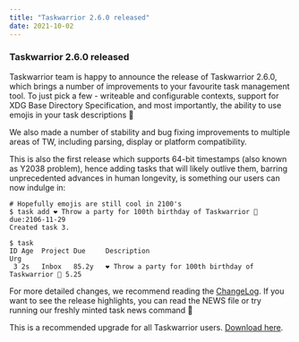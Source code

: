```yaml
---
title: "Taskwarrior 2.6.0 released"
date: 2021-10-02
---
```


### Taskwarrior 2.6.0 released
  
Taskwarrior team is happy to announce the release of Taskwarrior 2.6.0, which brings a number of improvements to your favourite task management tool.
To just pick a few - writeable and configurable contexts, support for XDG Base Directory Specification, and most importantly, the ability to use emojis in your task descriptions 🚀

We also made a number of stability and bug fixing improvements to multiple areas of TW, including parsing, display or platform compatibility.

This is also the first release which supports 64-bit timestamps (also known as Y2038 problem), hence adding tasks that will likely outlive them, barring unprecedented advances in human longevity, is something our users can now indulge in:

```
# Hopefully emojis are still cool in 2100's
$ task add ❤️ Throw a party for 100th birthday of Taskwarrior 🥳 due:2106-11-29
Created task 3.

$ task
ID Age  Project Due     Description                                          Urg
 3 2s   Inbox   85.2y   ❤️ Throw a party for 100th birthday of Taskwarrior 🥳 5.25
```

For more detailed changes, we recommend reading the [ChangeLog](https://github.com/GothenburgBitFactory/taskwarrior/blob/e0f598f91c9734789d4423fe01255a3332d157da/ChangeLog).
If you want to see the release highlights, you can read the NEWS file or try running our freshly minted task news command 🙂
 
This is a recommended upgrade for all Taskwarrior users.
[Download here](/download).